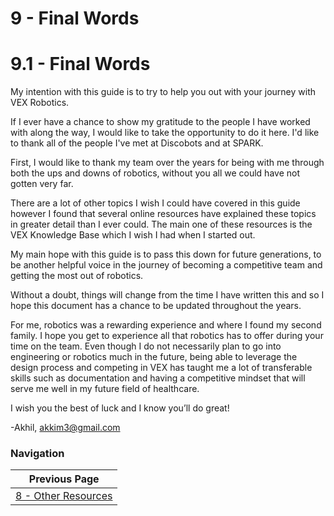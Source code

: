 # 9 - Final Words

# 9.1 - Final Words

My intention with this guide is to try to help you out with your journey with VEX Robotics.

If I ever have a chance to show my gratitude to the people I have worked with along the way, I would like to take the opportunity to do it here. I'd like to thank all of the people I've met at Discobots and at SPARK.

First, I would like to thank my team over the years for being with me through both the ups and downs of robotics, without you all we could have not gotten very far. 

There are a lot of other topics I wish I could have covered in this guide however I found that several online resources have explained these topics in greater detail than I ever could. The main one of these resources is the VEX Knowledge Base which I wish I had when I started out.

My main hope with this guide is to pass this down for future generations, to be another helpful voice in the journey of becoming a competitive team and getting the most out of robotics.

Without a doubt, things will change from the time I have written this and so I hope this document has a chance to be updated throughout the years.

For me, robotics was a rewarding experience and where I found my second family. I hope you get to experience all that robotics has to offer during your time on the team. Even though I do not necessarily plan to go into engineering or robotics much in the future,  being able to leverage the design process and competing in VEX has taught me a lot of transferable skills such as documentation and having a competitive mindset that will serve me well in my future field of healthcare. 

I wish you the best of luck and I know you’ll do great!

-Akhil, akkim3@gmail.com

### Navigation

| Previous Page |
| ----------- |
| [8 - Other Resources](8_Other_Resources.md) |